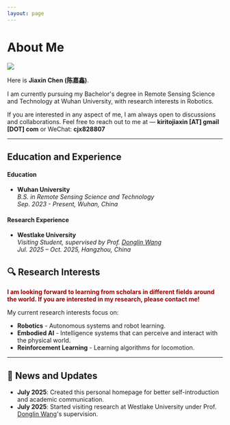 ```yaml
---
layout: page
---
```


# About Me

<img src="https://PlutoKirito.github.io/chenjiaxin.jpg" class="floatpic">

Here is **Jiaxin Chen (陈嘉鑫)**. <br>

I am currently pursuing my Bachelor's degree in Remote Sensing Science and Technology at Wuhan University, with research interests in Robotics. 

If you are interested in any aspect of me, I am always open to discussions and collaborations. Feel free to reach out to me at — **kiritojiaxin [AT] gmail [DOT] com** or WeChat: **cjx828807**

---
## Education and Experience

#### Education
- **Wuhan University**<br>*B.S. in Remote Sensing Science and Technology* <br>*Sep. 2023 - Present, Wuhan, China*<br>

#### Research Experience
- **Westlake University**<br>*Visiting Student, supervised by Prof. [Donglin Wang](https://milab.westlake.edu.cn/)*<br>*Jul. 2025 – Oct. 2025, Hangzhou, China*

## 🔍 Research Interests
**<font color="#990000">I am looking forward to learning from scholars in different fields around the world. If you are interested in my research, please contact me!</font>**

My current research interests focus on:
- **Robotics** - Autonomous systems and robot learning.
- **Embodied AI** - Intelligence systems that can perceive and interact with the physical world.
- **Reinforcement Learning** - Learning algorithms for locomotion.

---

## 📰 News and Updates

- **July 2025**: Created this personal homepage for better self-introduction and academic communication.
- **July 2025**: Started visiting research at Westlake University under Prof. [Donglin Wang](https://milab.westlake.edu.cn/)'s supervision.

<!-- ---

## 🏆 Selected Honors and Awards
- **Cambridge CSC Trust Scholarship** (2025) - £190,000 for tuition waiver and stipend
- **AAAI Outstanding Undergraduate Scholar** (2024) - Only 15 students selected globally  
- **KDD Undergraduate Scholar** (2024) - Only 21 students selected worldwide
- **Best Technology Award** - National Youth Science Innovation Project Competition (2023)
- **Finalist** - China International College Students' Innovation Competition (2024)
- **First Prize** - China Undergraduate Mathematical Contest in Modeling (2022)
- **Champion** - 100m Freestyle Swimming Competition, Fuzhou University (2022) -->


